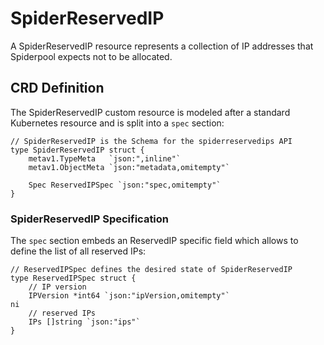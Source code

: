 # SpiderReservedIP

A SpiderReservedIP resource represents a collection of IP addresses that Spiderpool expects not to be allocated.

## CRD Definition

The SpiderReservedIP custom resource is modeled after a standard Kubernetes resource
and is split into a ``spec`` section:

```text
// SpiderReservedIP is the Schema for the spiderreservedips API
type SpiderReservedIP struct {
    metav1.TypeMeta   `json:",inline"`
    metav1.ObjectMeta `json:"metadata,omitempty"`

    Spec ReservedIPSpec `json:"spec,omitempty"`
}
```

### SpiderReservedIP Specification

The ``spec`` section embeds an ReservedIP specific field which allows to define the list of all reserved IPs:

```text
// ReservedIPSpec defines the desired state of SpiderReservedIP
type ReservedIPSpec struct {
    // IP version
    IPVersion *int64 `json:"ipVersion,omitempty"`
ni
    // reserved IPs
    IPs []string `json:"ips"`
}
```
